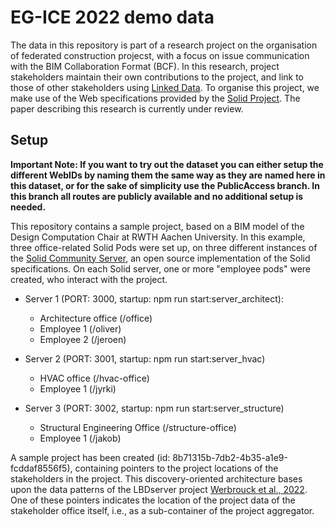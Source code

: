 # EG-ICE 2022 demo data
The data in this repository is part of a research project on the organisation of federated construction projecst, with a focus on issue communication with the BIM Collaboration Format (BCF). In this research, project stakeholders maintain their own contributions to the project, and link to those of other stakeholders using [Linked Data](https://www.w3.org/DesignIssues/LinkedData.html). To organise this project, we make use of the Web specifications provided by the [Solid Project](https://solidproject.org/). The paper describing this research is currently under review. 

## Setup

**Important Note: If you want to try out the dataset you can either setup the different WebIDs by naming them the same way as they are named here in this dataset, or for the sake of simplicity use the PublicAccess branch. In this branch all routes are publicly available and no additional setup is needed.**


This repository contains a sample project, based on a BIM model of the Design Computation Chair at RWTH Aachen University. In this example, three office-related Solid Pods were set up, on three different instances of the [Solid Community Server](https://github.com/solid/community-server), an open source implementation of the Solid specifications. On each Solid server, one or more "employee pods" were created, who interact with the project.

* Server 1 (PORT: 3000, startup: npm run start:server_architect):
  * Architecture office (/office)
  * Employee 1 (/oliver)  
  * Employee 2 (/jeroen) 

* Server 2 (PORT: 3001, startup: npm run start:server_hvac)
  * HVAC office (/hvac-office)
  * Employee 1 (/jyrki)

* Server 3 (PORT: 3002, startup: npm run start:server_structure)
  * Structural Engineering Office (/structure-office)
  * Employee 1 (/jakob)

A sample project has been created (id: 8b71315b-7db2-4b35-a1e9-fcddaf8556f5), containing pointers to the project locations of the stakeholders in the project. This discovery-oriented architecture bases upon the data patterns of the LBDserver project [Werbrouck et al., 2022](http://www.semantic-web-journal.net/content/lbdserver-federated-ecosystem-heterogeneous-linked-building-data). One of these pointers indicates the location of the project data of the stakeholder office itself, i.e., as a sub-container of the project aggregator. 
